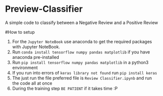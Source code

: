 # Preview-Classifier
A simple code to classify between a Negative Review and a Positive Review

#How to setup 
1. For the `Jupyter NoteBook` use anaconda to get the required packages with Jupyter NoteBook.
2. Run `conda install tensorflow numpy pandas matplotlib` if you have anaconda pre-installed
3. Run `pip install tensorflow numpy pandas matplotlib` in a python3 environment
4. If you run into errors of `keras library not found` run `pip install keras`
5. The just run the file preferred file is `Review Classifier.ipynb` and run the code all at once 
6. During the training step `BE PATIENT` if it takes time :P  
